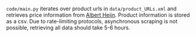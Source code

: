 `code/main.py` iterates over product urls in `data/product_URLs.xml` and retrieves price information from [Albert Heijn](https://www.ah.nl). Product information is stored as a csv. Due to rate-limiting protocols, asynchronous scraping is not possible, retrieving all data should take 5-6 hours.
